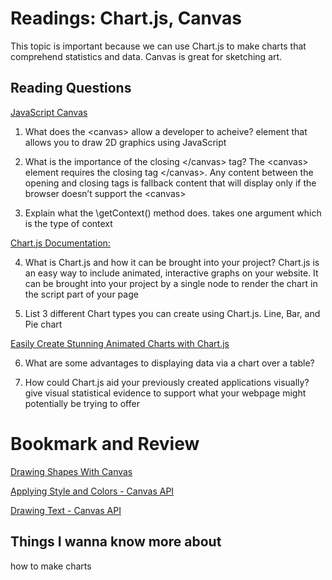 # Readings: Chart.js, Canvas
This topic is important because we can use Chart.js to make charts that comprehend statistics and data. Canvas is great for sketching art.

## Reading Questions
[JavaScript Canvas](https://www.javascripttutorial.net/web-apis/javascript-canvas/)

1. What does the \<canvas> allow a developer to acheive?
  element that allows you to draw 2D graphics using JavaScript

2. What is the importance of the closing \</canvas> tag?
  The \<canvas> element requires the closing tag \</canvas>. Any content between the opening and closing tags is fallback content that will display only if the browser   doesn’t support the \<canvas>

3. Explain what the \getContext() method does.
  takes one argument which is the type of context
  
[Chart.js Documentation:](http://www.chartjs.org/docs/)

4. What is Chart.js and how it can be brought into your project?
  Chart.js is an easy way to include animated, interactive graphs on your website. It can be brought into your project by a single <canvas> node to render the chart in the script part of your page 

5. List 3 different Chart types you can create using Chart.js.
  Line, Bar, and Pie chart

[Easily Create Stunning Animated Charts with Chart.js](https://www.webdesignerdepot.com/2013/11/easily-create-stunning-animated-charts-with-chart-js/)

6. What are some advantages to displaying data via a chart over a table?


7. How could Chart.js aid your previously created applications visually?
give visual statistical evidence to support what your webpage might potentially be trying to offer

# Bookmark and Review

[Drawing Shapes With Canvas](https://developer.mozilla.org/en-US/docs/Web/API/Canvas_API/Tutorial/Drawing_shapes)

[Applying Style and Colors - Canvas API](https://developer.mozilla.org/en-US/docs/Web/API/Canvas_API/Tutorial/Applying_styles_and_colors)

[Drawing Text - Canvas API](https://developer.mozilla.org/en-US/docs/Web/API/Canvas_API/Tutorial/Drawing_text)

## Things I wanna know more about
  how to make charts 
